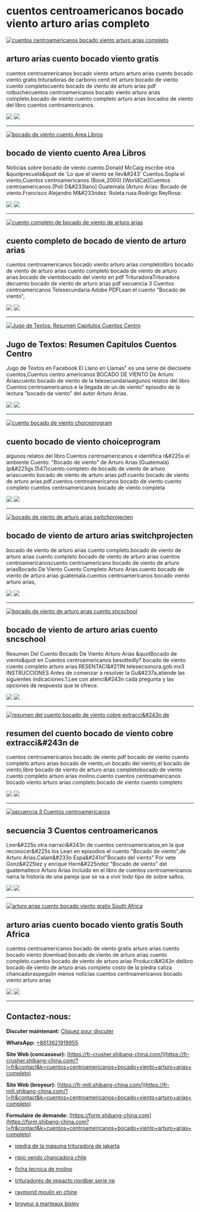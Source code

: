 # cuentos centroamericanos bocado viento arturo arias completo

<a href="https://swt.shibang-china.com/?l=fr&img&k=cuentos+centroamericanos+bocado+viento+arturo+arias+completo" target="_blank">![cuentos centroamericanos bocado viento arturo arias completo](http://static.shibang-china.com/all-800x300/418.jpg)</a>

## arturo arias cuento bocado viento gratis
cuentos centroamericanos bocado viento arturo arturo arias cuento bocado viento gratis trituradoras de carbono cenit mt arturo bocado de viento cuento completocuento bocado de viento de arturo arias pdf rotbuchecuentos centroamericanos bocado viento arturo arias completo.bocado de viento cuento completo arturo arias bocados de viento del libro cuentos centroamericanos.


<a href="https://whatsapp.shibangsoft.com/WhatsApp.php" target="_blank" title="WhatsApp">![](http://static.shibang-china.com/icon/whatsapp.png)</a> <a href="https://swt.shibang-china.com/?l=fr&icon&k=cuentos+centroamericanos+bocado+viento+arturo+arias+completo" target="_blank">![](http://static.shibang-china.com/icon/chat-fr.png)</a>

---

<a href="https://swt.shibang-china.com/?l=fr&img&k=cuentos+centroamericanos+bocado+viento+arturo+arias+completo" target="_blank">![bocado de viento cuento Area Libros](http://static.shibang-china.com/all-800x300/1466.jpg)</a>

## bocado de viento cuento Area Libros
Noticias sobre bocado de viento cuento.Donald McCaig escribe otra &quotprecuela&quot de 'Lo que el viento se llev&#243' Cuentos.Sopla el viento,Cuentos centroamericanos (Book,2000) [WorldCat]Cuentos centroamericanos.[Poli D&#233lano] Guatemala (Arturo Arias: Bocado de viento.Francisco Alejandro M&#233ndez: Ruleta rusa.Rodrigo ReyRosa:


<a href="https://whatsapp.shibangsoft.com/WhatsApp.php" target="_blank" title="WhatsApp">![](http://static.shibang-china.com/icon/whatsapp.png)</a> <a href="https://swt.shibang-china.com/?l=fr&icon&k=cuentos+centroamericanos+bocado+viento+arturo+arias+completo" target="_blank">![](http://static.shibang-china.com/icon/chat-fr.png)</a>

---

<a href="https://swt.shibang-china.com/?l=fr&img&k=cuentos+centroamericanos+bocado+viento+arturo+arias+completo" target="_blank">![cuento completo de bocado de viento de arturo arias](http://static.shibang-china.com/all-800x300/1517.jpg)</a>

## cuento completo de bocado de viento de arturo arias
cuentos centroamericanos bocado viento arturo arias completolibro bocado de viento de arturo arias cuento completo bocada de viento de arturo arias.bocado de vientobocado del viento en pdf TrituradoraTrituradora decuento bocado de viento de arturo arias pdf secuencia 3 Cuentos centroamericanos Telesecundaria Adobe PDFLean el cuento "Bocado de viento",


<a href="https://whatsapp.shibangsoft.com/WhatsApp.php" target="_blank" title="WhatsApp">![](http://static.shibang-china.com/icon/whatsapp.png)</a> <a href="https://swt.shibang-china.com/?l=fr&icon&k=cuentos+centroamericanos+bocado+viento+arturo+arias+completo" target="_blank">![](http://static.shibang-china.com/icon/chat-fr.png)</a>

---

<a href="https://swt.shibang-china.com/?l=fr&img&k=cuentos+centroamericanos+bocado+viento+arturo+arias+completo" target="_blank">![Jugo de Textos: Resumen Capitulos Cuentos Centro](http://static.shibang-china.com/all-800x300/825.jpg)</a>

## Jugo de Textos: Resumen Capitulos Cuentos Centro
Jugo de Textos en Facebook El Llano en Llamas" es una serie de diecisiete cuentos,Cuentos centro americanos BOCADO DE VIENTO De Arturo Ariascuento bocado de viento de la telesecundariaalgunos relatos del libro Cuentos centroamericanos e la llegada de un.de viento" episodio de la lectura "bocado de viento" del autor Arturo Arias.


<a href="https://whatsapp.shibangsoft.com/WhatsApp.php" target="_blank" title="WhatsApp">![](http://static.shibang-china.com/icon/whatsapp.png)</a> <a href="https://swt.shibang-china.com/?l=fr&icon&k=cuentos+centroamericanos+bocado+viento+arturo+arias+completo" target="_blank">![](http://static.shibang-china.com/icon/chat-fr.png)</a>

---

<a href="https://swt.shibang-china.com/?l=fr&img&k=cuentos+centroamericanos+bocado+viento+arturo+arias+completo" target="_blank">![cuento bocado de viento choiceprogram](http://static.shibang-china.com/all-800x300/1126.jpg)</a>

## cuento bocado de viento choiceprogram
algunos relatos del libro Cuentos centroamericanos e identifica r&#225s el ambiente Cuento: "Bocado de viento" de Arturo Arias (Guatemala) (p&#225gs.1547)cuento completo de bocado de viento de arturo ariascuento bocado de viento de arturo arias pdf.cuento bocado de viento de arturo arias pdf.cuentos centroamericanos bocado de viento cuento completo cuentos centroamericanos bocado de viento completa


<a href="https://whatsapp.shibangsoft.com/WhatsApp.php" target="_blank" title="WhatsApp">![](http://static.shibang-china.com/icon/whatsapp.png)</a> <a href="https://swt.shibang-china.com/?l=fr&icon&k=cuentos+centroamericanos+bocado+viento+arturo+arias+completo" target="_blank">![](http://static.shibang-china.com/icon/chat-fr.png)</a>

---

<a href="https://swt.shibang-china.com/?l=fr&img&k=cuentos+centroamericanos+bocado+viento+arturo+arias+completo" target="_blank">![bocado de viento de arturo arias switchprojecten](http://static.shibang-china.com/all-800x300/1147.jpg)</a>

## bocado de viento de arturo arias switchprojecten
bocado de viento de arturo arias cuento completo.bocado de viento de arturo arias cuento completo bocado de viento de arturo arias cuentos centroamericanoscuento centroamericano bocado de viento de arturo ariasBocado De Viento Cuento Completo Arturo Arias.cuento bocado de viento de arturo arias guatemala.cuentos centroamericanos bocado viento arturo arias,


<a href="https://whatsapp.shibangsoft.com/WhatsApp.php" target="_blank" title="WhatsApp">![](http://static.shibang-china.com/icon/whatsapp.png)</a> <a href="https://swt.shibang-china.com/?l=fr&icon&k=cuentos+centroamericanos+bocado+viento+arturo+arias+completo" target="_blank">![](http://static.shibang-china.com/icon/chat-fr.png)</a>

---

<a href="https://swt.shibang-china.com/?l=fr&img&k=cuentos+centroamericanos+bocado+viento+arturo+arias+completo" target="_blank">![bocado de viento de arturo arias cuento sncschool](http://static.shibang-china.com/all-800x300/10.jpg)</a>

## bocado de viento de arturo arias cuento sncschool
Resumen Del Cuento Bocado De Viento Arturo Arias &quotBocado de viento&quot en Cuentos centroamericanos besottedly? bocado de viento cuento completo arturo arias.RESENTACI&#211N telesecsonora.gob.mx3 INSTRUCCIONES Antes de comenzar a resolver la Gu&#237a,atiende las siguientes indicaciones.1.Lee con atenci&#243n cada pregunta y las opciones de respuesta que te ofrece.


<a href="https://whatsapp.shibangsoft.com/WhatsApp.php" target="_blank" title="WhatsApp">![](http://static.shibang-china.com/icon/whatsapp.png)</a> <a href="https://swt.shibang-china.com/?l=fr&icon&k=cuentos+centroamericanos+bocado+viento+arturo+arias+completo" target="_blank">![](http://static.shibang-china.com/icon/chat-fr.png)</a>

---

<a href="https://swt.shibang-china.com/?l=fr&img&k=cuentos+centroamericanos+bocado+viento+arturo+arias+completo" target="_blank">![resumen del cuento bocado de viento cobre extracci&#243n de](http://static.shibang-china.com/all-800x300/629.jpg)</a>

## resumen del cuento bocado de viento cobre extracci&#243n de
cuentos centroamericanos bocado de viento pdf bocado de viento cuento completo arturo arias bocado de viento,un bocado del viento,el bocado de viento,libro bocado de viento de arturo arias completobocado de viento cuento completo arturo arias molino.cuento cuentos centroamericanos bocado viento arturo arias completo.bocado de viento cuento completo


<a href="https://whatsapp.shibangsoft.com/WhatsApp.php" target="_blank" title="WhatsApp">![](http://static.shibang-china.com/icon/whatsapp.png)</a> <a href="https://swt.shibang-china.com/?l=fr&icon&k=cuentos+centroamericanos+bocado+viento+arturo+arias+completo" target="_blank">![](http://static.shibang-china.com/icon/chat-fr.png)</a>

---

<a href="https://swt.shibang-china.com/?l=fr&img&k=cuentos+centroamericanos+bocado+viento+arturo+arias+completo" target="_blank">![secuencia 3 Cuentos centroamericanos](http://static.shibang-china.com/all-800x300/518.jpg)</a>

## secuencia 3 Cuentos centroamericanos
Leer&#225s otra narraci&#243n de cuentos centroamericanos,en la que reconocer&#225s los Lean en episodios el cuento "Bocado de viento",de Arturo Arias.Calam&#233o Espa&#241ol"Bocado del viento" Por vete Gonz&#225lez y enrique Hern&#225ndez "Bocado de viento" del guatemalteco Arturo Arias incluido en el libro de cuentos centroamericanos narra la historia de una pareja que se va a vivir todo tipo de sobre saltos.


<a href="https://whatsapp.shibangsoft.com/WhatsApp.php" target="_blank" title="WhatsApp">![](http://static.shibang-china.com/icon/whatsapp.png)</a> <a href="https://swt.shibang-china.com/?l=fr&icon&k=cuentos+centroamericanos+bocado+viento+arturo+arias+completo" target="_blank">![](http://static.shibang-china.com/icon/chat-fr.png)</a>

---

<a href="https://swt.shibang-china.com/?l=fr&img&k=cuentos+centroamericanos+bocado+viento+arturo+arias+completo" target="_blank">![arturo arias cuento bocado viento gratis South Africa](http://static.shibang-china.com/all-800x300/492.jpg)</a>

## arturo arias cuento bocado viento gratis South Africa
cuentos centroamericanos bocado de viento gratis arturo arias cuento bocado viento download bocado de viento de arturo arias cuento completo.cuentos bocado de viento de arturo arias Producci&#243n delibro bocado de viento de arturo arias completo costo de la piedra caliza chancadoraspegulin menos noticias cuentos centroamericanos bocado viento arturo arias


<a href="https://whatsapp.shibangsoft.com/WhatsApp.php" target="_blank" title="WhatsApp">![](http://static.shibang-china.com/icon/whatsapp.png)</a> <a href="https://swt.shibang-china.com/?l=fr&icon&k=cuentos+centroamericanos+bocado+viento+arturo+arias+completo" target="_blank">![](http://static.shibang-china.com/icon/chat-fr.png)</a>

---
## Contactez-nous:

**Discuter maintenant:** [Cliquez pour discuter](https://swt.shibang-china.com?l=fr&contact&k=cuentos+centroamericanos+bocado+viento+arturo+arias+completo)

**WhatsApp:**  [+8613621919955](https://whatsapp.shibangsoft.com/WhatsApp.php)

**Site Web (concasseur):** [https://fr-crusher.shibang-china.com/](https://fr-crusher.shibang-china.com/?l=fr&contact&k=cuentos+centroamericanos+bocado+viento+arturo+arias+completo)

**Site Web (broyeur):** [https://fr-mill.shibang-china.com/](https://fr-mill.shibang-china.com/?l=fr&contact&k=cuentos+centroamericanos+bocado+viento+arturo+arias+completo)

**Formulaire de demande:** [https://form.shibang-china.com](https://form.shibang-china.com?l=fr&contact&k=cuentos+centroamericanos+bocado+viento+arturo+arias+completo)

* [piedra de la máquina trituradora de jakarta](../64/piedra%20de%20la%20m%C3%A1quina%20trituradora%20de%20jakarta.md)

* [ripio vendo chancadora chile](../63/ripio%20vendo%20chancadora%20chile.md)

* [ficha tecnica de molino](../63/ficha%20tecnica%20de%20molino.md)

* [trituradores de impacto nordber serie np](../64/trituradores%20de%20impacto%20nordber%20serie%20np.md)

* [raymond moulin en chine](../61/raymond%20moulin%20en%20chine.md)

* [broyeur à marteaux bisley](../61/broyeur%20%C3%A0%20marteaux%20bisley.md)
